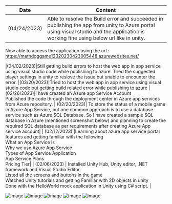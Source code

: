 | Date  | Content |
|--------| ---------|
|(04/24/2023)|Able to resolve the Build error and succeeded in publishing the app from unity to Azure portal using visual studio and the application is working fine using below url like in unity.

Now able to access the application using the url : https://mathdoggame12320230423005448.azurewebsites.net/

|(04/02/2023)|Still getting build errors to host the web app in app service using visual studio code while publishing to azure. Tried the suggested player settings in unity to reslove the issue but unable to encounter the error.
|(03/20/2023)|Tried to host the web app in app service using visual studio code but getting build related error while publishing to azure
|(02/26/2023)|I have created an Azure app Service Account <br> Published the code through the deployment center in Azure app services from Azure repository.
| (02/20/2023)| To store the status of a mobile game in Azure App Service, but one common approach is to use a database service such as Azure SQL Database. So I have created a sample SQL database in Azure (mentioned screenshot below)  and planning to create the required SQL database as per requirements after creating Azure App service account|
| (02/12/2023)  |Learning about azure app service portal features and getting familiar with the following <br> What an App Service is <br> Why we use Azure App Service <br> Types of App Service Application  <br> App Service Plans <br> Pricing Tier|
| (02/06/2023) | Installed Unity Hub, Unity editor, .NET framework and Visual Studio Editor <br> Listed all the screens and buttons in the game <br> Watched Unity tutorials and getting Familiar with 2D objects in unity <br> Done with the HelloWorld mock application in Unity using C# script. | 


![image](https://user-images.githubusercontent.com/126308392/230854625-48bc4334-c8ae-4c17-8d11-e145df8bacaa.png)
![image](https://user-images.githubusercontent.com/126308392/230854667-70affda2-4d65-4e08-b934-077d2010622a.png)
![image](https://user-images.githubusercontent.com/126308392/230854683-649270b6-7d10-4e95-951f-0a53090785d9.png)
![image](https://user-images.githubusercontent.com/126308392/230854708-322f245e-f97b-4f61-9af6-caed3ac758b2.png)
![image](https://user-images.githubusercontent.com/126308392/230854778-5f364a57-f6a5-4a09-b912-f7755a44cd18.png)
